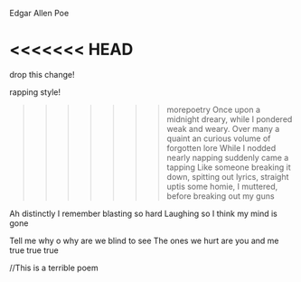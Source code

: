 Edgar Allen Poe

<<<<<<< HEAD
=======

drop this change!

rapping style!
>>>>>>> morepoetry
Once upon a midnight dreary, while I pondered weak and weary.
Over many a quaint an curious volume of forgotten lore
While I nodded nearly napping suddenly came a tapping
Like someone breaking it down, spitting out lyrics, straight uptis some homie, I muttered, before breaking out my guns

Ah distinctly I remember blasting so hard
Laughing so I think my mind is gone


Tell me why o why are we blind to see
The ones we hurt are you and me
true true true

//This is a terrible poem
